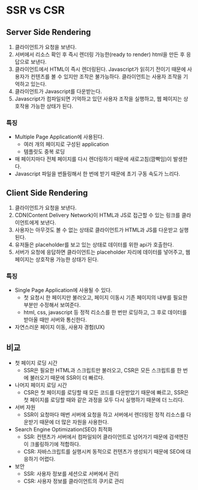 # SSR vs CSR

## Server Side Rendering

1. 클라이언트가 요청을 보낸다.
2. 서버에서 리소스 확인 후 즉시 렌더링 가능한(ready to render) html을 만든 후 응답으로 보낸다.
3. 클라이언트에서 HTML이 즉시 렌더링된다. Javascript가 읽히기 전이기 때문에 사용자가 컨텐츠를 볼 수 있지만 조작은 불가능하다. 클라이언트는 사용자 조작을 기억하고 있는다.
4. 클라이언트가 Javascript를 다운받는다.
5. Javascript가 컴파일되면 기억하고 있던 사용자 조작을 실행하고, 웹 페이지는 상호작용 가능한 상태가 된다.

### 특징

- Multiple Page Application에 사용된다.
    - 여러 개의 페이지로 구성된 application
    - 템플릿도 중복 로딩
- 매 페이지마다 전체 페이지를 다시 렌더링하기 때문에 새로고침(깜빡임)이 발생한다.
- Javascript 파일을 번들링해서 한 번에 받기 때문에 초기 구동 속도가 느리다.

## Client Side Rendering

1. 클라이언트가 요청을 보낸다.
2. CDN(Content Delivery Network)이 HTML과 JS로 접근할 수 있는 링크를 클라이언트에게 보낸다.
3. 사용자는 아무것도 볼 수 없는 상태로 클라이언트가 HTML과 JS를 다운받고 실행된다.
4. 유저들은 placeholder를 보고 있는 상태로 데이터를 위한 api가 호출한다.
5. 서버가 요청에 응답하면 클라이언트는 placeholder 자리에 데이터를 넣어주고, 웹 페이지는 상호작용 가능한 상태가 된다.

### 특징

- Single Page Application에 사용될 수 있다.
    - 첫 요청시 한 페이지만 불러오고, 페이지 이동시 기존 페이지의 내부를 필요한 부분만 수정해서 보여준다.
    - html, css, javascript 등 정적 리소스를 한 번만 로딩하고, 그 후로 데이터를 받아올 때만 서버와 통신한다.
- 자연스러운 페이지 이동, 사용자 경험(UX)

## 비교

- 첫 페이지 로딩 시간
    - SSR은 필요한 HTML과 스크립트만 불러오고, CSR은 모든 스크립트를 한 번에 불러오기 때문에 SSR이 더 빠르다.
- 나머지 페이지 로딩 시간
    - CSR은 첫 페이지를 로딩할 때 모든 코드를 다운받았기 때문에 빠르고, SSR은 첫 페이지를 로딩할 때와 같은 과정을 모두 다시 실행하기 때문에 더 느리다.
- 서버 자원
    - SSR이 요청마다 매번 서버에 요청을 하고 서버에서 렌더링된 정적 리소스를 다운받기 때문에 더 많은 자원을 사용한다.
- Search Engine Optimization(SEO) 최적화
    - SSR: 컨텐츠가 서버에서 컴파일되어 클라이언트로 넘어가기 때문에 검색엔진이 크롤링하기에 적합하다.
    - CSR: 자바스크립트를 실행시켜 동적으로 컨텐츠가 생성되기 때문에 SEO에 대응하기 어렵다.
- 보안
    - SSR: 사용자 정보를 세션으로 서버에서 관리
    - CSR: 사용자 정보를 클라이언트의 쿠키로 관리
